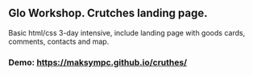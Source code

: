 ## Glo Workshop. Crutches landing page.
Basic html/css 3-day intensive, include landing page with goods cards, comments, contacts and map.


### Demo: https://maksympc.github.io/cruthes/
